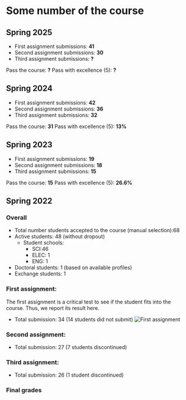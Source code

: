 # Some number of the course

## Spring 2025

- First assignment submissions: **41** 
- Second assignment submissions: **30**
- Third assignment submissions:  **?**

Pass the course: **?**
Pass with excellence (5): **?**

## Spring 2024
- First assignment submissions: **42**
- Second assignment submissions: **36**
- Third assignment submissions: **32**

Pass the course: **31** 
Pass with excellence (5): **13%**

## Spring 2023
- First assignment submissions: **19**
- Second assignment submissions: **18**
- Third assignment submissions: **15**

Pass the course: **15** 
Pass with excellence (5): **26.6%** 

## Spring 2022
### Overall
* Total number students accepted to the course (manual selection):68
* Active students: 48 (without dropout)
  - Student schools:
    - SCI:46
    - ELEC: 1
    - ENG: 1
* Doctoral students: 1 (based on available profiles)
* Exchange students: 1

### First assignment:
The first assignment is a critical test to see if the student fits into the course. Thus, we report its result here.
* Total submission: 34 (14 students did not submit)
![First assignment](assignment1grades.png)

### Second assignment:
* Total submission: 27 (7 students discontinued)

### Third assignment:
* Total submission: 26 (1 student discontinued)

### Final grades
